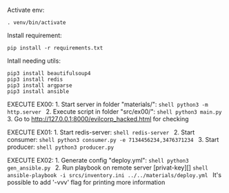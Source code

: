 Activate env:
```shell
. venv/bin/activate
```

Install requirement:
```shell
pip install -r requirements.txt
```

Intall needing utils:
```shell
pip3 install beautifulsoup4
pip3 install redis
pip3 install argparse
pip3 install ansible
```

EXECUTE EX00:
	1. Start server in folder "materials/":
		```shell
		python3 -m http.server
		```
	2. Execute script in folder "src/ex00/":
		```shell
		python3 main.py
		```
	3. Go to http://127.0.0.1:8000/evilcorp_hacked.html for checking


EXECUTE EX01:
	1. Start redis-server:
		```shell
		redis-server
		```
	2. Start consumer:
		```shell
		python3 consumer.py -e 7134456234,3476371234
		```
	3. Start producer:
		```shell
		python3 producer.py
		```


EXECUTE EX02:
	1. Generate config "deploy.yml":
		```shell
		python3 gen_ansible.py
		```
	2. Run playbook on remote server [privat-key][]
		```shell
		ansible-playbook -i srcs/inventory.ini ../../materials/deploy.yml
		```
		It's possible to add '-vvv' flag for printing more information


